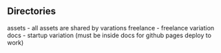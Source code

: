 ## Directories

assets - all assets are shared by varations
freelance - freelance variation
docs - startup variation (must be inside docs for github pages deploy to work)
